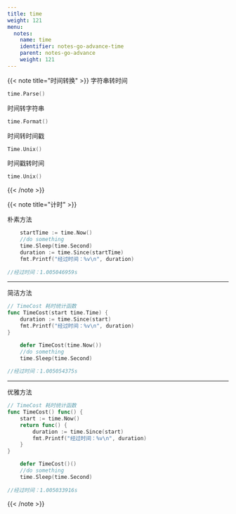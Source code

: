 ```yaml
---
title: time
weight: 121
menu:
  notes:
    name: time
    identifier: notes-go-advance-time
    parent: notes-go-advance
    weight: 121
---
```


<!-- Time Type -->

{{< note title="时间转换" >}}
字符串转时间
```go
time.Parse()
```
时间转字符串
```go
time.Format()
```
时间转时间戳
```go
Time.Unix()
```
时间戳转时间
```go
time.Unix()
```
{{< /note >}}


{{< note title="计时" >}}

朴素方法

```go
	startTime := time.Now()
	//do something
	time.Sleep(time.Second)
	duration := time.Since(startTime)
	fmt.Printf("经过时间：%v\n", duration)
	
//经过时间：1.005046959s
```

---

简洁方法

```go
// TimeCost 耗时统计函数
func TimeCost(start time.Time) {
	duration := time.Since(start)
	fmt.Printf("经过时间：%v\n", duration)
}

	defer TimeCost(time.Now())
	//do something
	time.Sleep(time.Second)
	
//经过时间：1.005054375s
```

---

优雅方法

```go
// TimeCost 耗时统计函数
func TimeCost() func() {
	start := time.Now()
	return func() {
		duration := time.Since(start)
		fmt.Printf("经过时间：%v\n", duration)
	}
}

	defer TimeCost()()
	//do something
	time.Sleep(time.Second)
	
//经过时间：1.005033916s
```

{{< /note >}}

